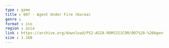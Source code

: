 ```yaml
---
type : game
title : 007 - Agent Under Fire (Korea)
genre : 
format : iso
region : asia
link : https://archive.org/download/PS2-ASIA-ROMS321COM/007%20-%20Agent%20Under%20Fire%20%28Korea%29.7z
size : 1.1GB
---
```

